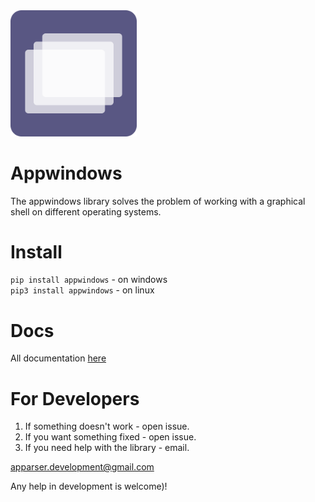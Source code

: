 <img src="./appwindows.svg" alt="" width="40%" >

# Appwindows
The appwindows library solves the problem of working with a graphical shell on different operating systems.

# Install
```pip install appwindows``` - on windows<br>
```pip3 install appwindows``` - on linux

# Docs
All documentation <a href="#">here</a>

# For Developers
1) If something doesn't work - open issue.
2) If you want something fixed - open issue.
3) If you need help with the library - email.
   
apparser.development@gmail.com

Any help in development is welcome)!
